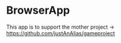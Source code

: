 # BrowserApp
This app is to support the mother project -> https://github.com/justAnAlias/gameproject
